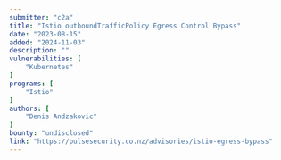 ```yaml
---
submitter: "c2a"
title: "Istio outboundTrafficPolicy Egress Control Bypass"
date: "2023-08-15"
added: "2024-11-03"
description: ""
vulnerabilities: [
    "Kubernetes"
]
programs: [
    "Istio"
]
authors: [
    "Denis Andzakovic"
]
bounty: "undisclosed"
link: "https://pulsesecurity.co.nz/advisories/istio-egress-bypass"
---
```




